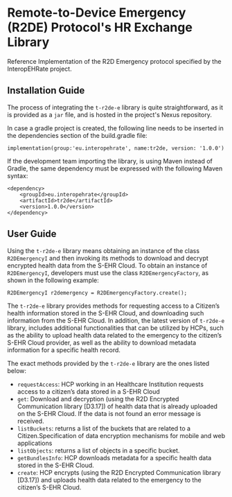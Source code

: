 # Remote-to-Device Emergency (R2DE) Protocol's HR Exchange Library
Reference Implementation of the R2D Emergency protocol specified by the InteropEHRate project.

## Installation Guide
The process of integrating the `t-r2de-e` library is quite straightforward, as it is provided as a `jar` file, and is hosted in the project's Nexus repository. 

In case a gradle project is created, the following line needs to be inserted in the dependencies section of the build.gradle file:
```
implementation(group:'eu.interopehrate', name:tr2de, version: '1.0.0')
```

If the development team importing the library, is using Maven instead of Gradle, the same dependency must be expressed with the following Maven syntax:
```
<dependency>
	<groupId>eu.interopehrate</groupId>
	<artifactId>tr2de</artifactId>
	<version>1.0.0</version>
</dependency>
```

## User Guide
Using the `t-r2de-e` library means obtaining an instance of the class `R2DEmergencyI` and then invoking its methods to download and decrypt encrypted health data from the S-EHR Cloud. To obtain an instance of `R2DEmergencyI`, developers must use the class `R2DEmergencyFactory`, as shown in the following example:

``` 
R2DEmergencyI r2demergency = R2DEmergencyFactory.create();
```

The `t-r2de-e` library provides methods for requesting access to a Citizen’s health information stored in the S-EHR Cloud, and downloading such information from the S-EHR Cloud. In addition, the latest version of `t-r2de-e` library, includes additional functionalities that can be utilized by HCPs, such as the ability to upload health data related to the emergency to the citizen’s S-EHR Cloud provider, as well as the ability to download metadata information for a specific health record.

The exact methods provided by the `t-r2de-e` library are the ones listed below: 
* `requestAccess`: HCP working in an Healthcare Institution requests access to a citizen’s data stored in a S-EHR Cloud 
* `get`: Download and decryption (using the R2D Encrypted Communication library [D3.17]) of health data that is already uploaded on the S-EHR Cloud. If the data is not found an error message is received.
* `listBuckets`: returns a list of the buckets that are related to a Citizen.Specification of data encryption mechanisms for mobile and web applications
* `listObjects`: returns a list of objects in a specific bucket.
* `getBundlesInfo`: HCP downloads metadata for a specific health data stored in the S-EHR Cloud.
* `create`: HCP encrypts (using the R2D Encrypted Communication library [D3.17]) and uploads health data related to the emergency to the citizen’s S-EHR Cloud.
